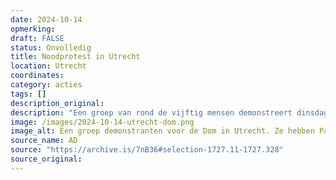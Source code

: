 ```yaml
---
date: 2024-10-14
opmerking: 
draft: FALSE
status: Onvolledig
title: Noodprotest in Utrecht
location: Utrecht
coordinates: 
category: acties
tags: []
description_original: 
description: "Een groep van rond de vijftig mensen demonstreert dinsdagavond vanaf 18:00 uur in Utrecht. De actie begint onder het bollendak bij station Utrecht Centraal en verplaatst zich vervolgens naar het Domplein. De actievoerders demonstreren tegen de betrokkenheid van Nederland bij de genocide in Gaza."
image: /images/2024-10-14-utrecht-dom.png
image_alt: Een groep demonstranten voor de Dom in Utrecht. Ze hebben Palestijnse vlaggen bij zich.
source_name: AD
source: "https://archive.is/7nB36#selection-1727.11-1727.328"
source_original: 
---
```

